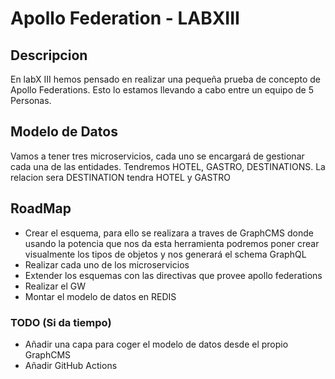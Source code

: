 # Apollo Federation - LABXIII
## Descripcion
En labX III hemos pensado en realizar una pequeña prueba de concepto de Apollo Federations. Esto lo estamos llevando a cabo entre un equipo de 5 Personas.

## Modelo de Datos
Vamos a tener tres microservicios, cada uno se encargará de gestionar cada una de las entidades.
Tendremos HOTEL, GASTRO, DESTINATIONS. La relacion sera DESTINATION tendra HOTEL y GASTRO


## RoadMap
* Crear el esquema, para ello se realizara a traves de GraphCMS donde usando la potencia que nos da esta herramienta podremos poner crear visualmente los tipos de objetos y nos generará el schema GraphQL
* Realizar cada uno de los microservicios
* Extender los esquemas con las directivas que provee apollo federations
* Realizar el GW
* Montar el modelo de datos en REDIS


### TODO (Si da tiempo)
* Añadir una capa para coger el modelo de datos desde el propio GraphCMS
* Añadir GitHub Actions